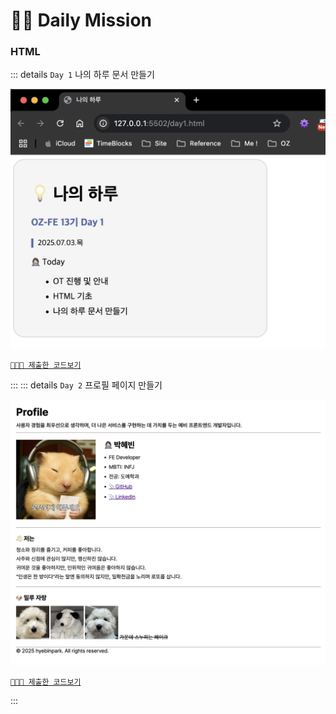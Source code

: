 # 👊🏼 Daily Mission

### HTML

::: details `Day 1` 나의 하루 문서 만들기

![day1mission](./images/day01.png)
<br>

[`👩🏻‍💻 제출한 코드보기`](https://github.com/miloupark/OZ-DailyMission/tree/main/day1)

:::
::: details `Day 2` 프로필 페이지 만들기

![day1mission](./images/day02.png)
<br>

[`👩🏻‍💻 제출한 코드보기`](https://github.com/miloupark/OZ-DailyMission/tree/main/day2)

:::
<Comment/>
